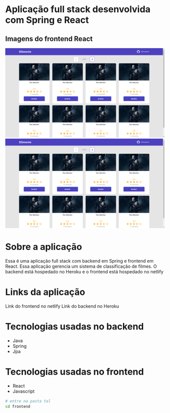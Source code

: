 # Aplicação full stack desenvolvida com Spring e React

## Imagens do frontend React
<img src="https://github.com/JEFFNETOV8/dsmovie/blob/main/frontend/src/assets/imagens_readme/index.png" width="100%" height="50%"/>

<img src="https://github.com/JEFFNETOV8/dsmovie/blob/main/frontend/src/assets/imagens_readme/index.png" width="100%" height="50%"/>

# Sobre a aplicação
Essa é uma aplicação full stack com backend em Spring e frontend em React. Essa aplicação gerencia um sistema de classificação de filmes. O backend está hospedado no Heroku e o frontend está hospedado no netlify

# Links da aplicação
<a src="">Link do frontend no netlify</a>
<a src="">Link do backend no Heroku</a>

# Tecnologias usadas no backend
- Java
- Spring
- Jpa

# Tecnologias usadas no frontend
- React
- Javascript

```bash
# entre na pasta tal 
cd frontend
```




